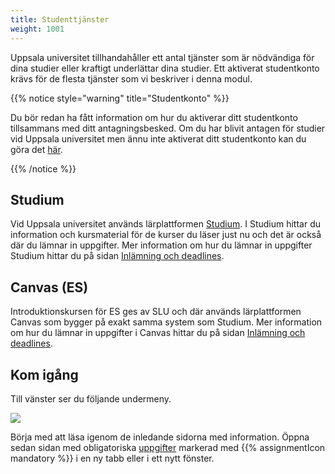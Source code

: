 ```yaml
---
title: Studenttjänster
weight: 1001
---
```


Uppsala universitet tillhandahåller ett antal tjänster som är nödvändiga för
dina studier eller kraftigt underlättar dina studier. Ett aktiverat studentkonto
krävs för de flesta tjänster som vi beskriver i denna modul.

{{% notice style="warning" title="Studentkonto" %}}

Du bör redan ha fått information om hur du aktiverar ditt studentkonto
tillsammans med ditt antagningsbesked.
Om du har blivit antagen för studier vid Uppsala universitet men ännu inte
aktiverat ditt studentkonto kan du göra det
[här](https://www.uu.se/student/antagning-och-registrering/aktivera-studentkonto).

{{% /notice %}}

## Studium

Vid Uppsala universitet används lärplattformen [Studium][studium]. I Studium
hittar du information och kursmaterial för de kurser du läser just nu och det är
också där du lämnar in uppgifter. Mer information om hur du lämnar in uppgifter
Studium hittar du på sidan [Inlämning och deadlines](/2025/submission-and-deadlines).

## Canvas (ES)

Introduktionskursen för ES ges av SLU och där används lärplattformen Canvas som
bygger på exakt samma system som Studium. Mer information om hur du lämnar in
uppgifter i Canvas hittar du på sidan [Inlämning och
deadlines](/2025/submission-and-deadlines).



[studium]: http://studium.uu.se
[canvas]: https://slu-se.instructure.com/ 
[lärplattform-uu]: https://mp.uu.se/web/info/undervisa/e-larande/larplattform
[lärplattform-wp]: https://sv.wikipedia.org/wiki/L%C3%A4rplattform

## Kom igång 

Till vänster ser du följande undermeny. 

![](/images/2025/studenttjanster/assignment/uppgifter_navigation.png?width=533px)

Börja med att läsa igenom de inledande sidorna med information. Öppna
sedan sidan med obligatoriska [uppgifter](./assignment) markerad med {{% assignmentIcon mandatory %}} i en ny tabb eller i ett nytt fönster.
